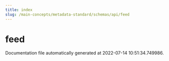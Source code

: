 ```yaml
---
title: index
slug: /main-concepts/metadata-standard/schemas/api/feed
---
```


# feed

Documentation file automatically generated at 2022-07-14 10:51:34.749986.
